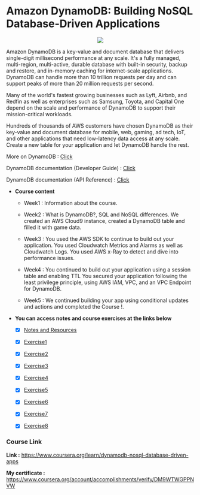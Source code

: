 # Amazon DynamoDB: Building NoSQL Database-Driven Applications

<p align="center">
  <img src="https://user-images.githubusercontent.com/54184905/102911788-9709a000-448d-11eb-9161-bac188f78110.png" />
</p>

Amazon DynamoDB is a key-value and document database that delivers single-digit millisecond performance at any scale. It's a fully managed, multi-region, multi-active, durable database with built-in security, backup and restore, and in-memory caching for internet-scale applications. DynamoDB can handle more than 10 trillion requests per day and can support peaks of more than 20 million requests per second.

Many of the world's fastest growing businesses such as Lyft, Airbnb, and Redfin as well as enterprises such as Samsung, Toyota, and Capital One depend on the scale and performance of DynamoDB to support their mission-critical workloads.

Hundreds of thousands of AWS customers have chosen DynamoDB as their key-value and document database for mobile, web, gaming, ad tech, IoT, and other applications that need low-latency data access at any scale. Create a new table for your application and let DynamoDB handle the rest.

More on DynamoDB : [Click](https://aws.amazon.com/dynamodb/)

DynamoDB documentation (Developer Guide) : [Click](https://docs.aws.amazon.com/amazondynamodb/latest/developerguide/Introduction.html)

DynamoDB documentation (API Reference) : [Click](https://docs.aws.amazon.com/amazondynamodb/latest/APIReference/Welcome.html)

* **Course content**

     * Week1 : Information about the course.
     
     * Week2 :  What is DynamoDB?, SQL and NoSQL differences. We created an AWS Cloud9 instance, created a DynamoDB table and filled it with game data.
     
     * Week3 : You used the AWS SDK to continue to build out your application. You used Cloudwatch Metrics and Alarms as well as Cloudwatch Logs. You used AWS x-Ray to detect and dive into performance issues.
     
     * Week4 : You continued to build out your application using a session table and enabling TTL
    You secured your application following the least privilege principle, using AWS IAM, VPC, and an VPC Endpoint for DynamoDB.
    
     * Week5 : We continued building your app using conditional updates and actions and completed the Course !.

* **You can access notes and course exercises at the links below**

     * [x] [Notes and Resources](/NotesAndResources/)

     * [x] [Exercise1](/Exercise1/)

     * [x] [Exercise2](/Exercise2/)

     * [x] [Exercise3](/Exercise3/)

     * [x] [Exercise4](/Exercise4/)

     * [x] [Exercise5](/Exercise5/)

     * [x] [Exercise6](/Exercise6/)

     * [x] [Exercise7](/Exercise7/)

     * [x] [Exercise8](/Exercise8/)


### Course Link

**Link :** https://www.coursera.org/learn/dynamodb-nosql-database-driven-apps

**My certificate :** https://www.coursera.org/account/accomplishments/verify/DM9WTWGPPNVW
